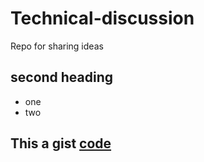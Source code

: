 # Technical-discussion
Repo for sharing ideas 
## second heading
* one
* two
## This a gist [code](https://gist.github.com/jmpie1/c60db57bf66bf821e1b3dbf2bf1e7cea)
